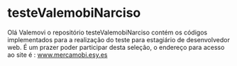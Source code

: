 # testeValemobiNarciso

Olá Valemovi o repositório testeValemobiNarciso contém os códigos implementados para a realização do teste para estagiário de desenvolvedor web.
É um prazer poder participar desta seleção, o endereço para acesso ao site é : www.mercamobi.esy.es
